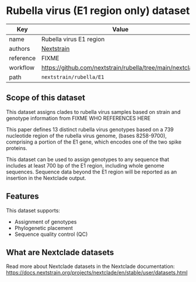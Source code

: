 # Rubella virus (E1 region only) dataset

| Key               | Value                                                            |
| ----------------- | -----------------------------------------------------------------|
| name              | Rubella virus E1 region                                          |
| authors           | [Nextstrain](https://nextstrain.org)                             |
| reference         | FIXME                                                       |
| workflow          | <https://github.com/nextstrain/rubella/tree/main/nextclade>      |
| path              | `nextstrain/rubella/E1`                                          |

## Scope of this dataset

This dataset assigns clades to rubella virus samples based on strain
and genotype information from FIXME WHO REFERENCES HERE

This paper defines 13 distinct rubella virus genotypes based on a 739
nucleotide region of the rubella virus genome, (bases 8258-9700),
comprising a portion of the E1 gene, which encodes one of the two
spike proteins.

This dataset can be used to assign genotypes to any sequence that
includes at least 700 bp of the E1 region, including whole genome
sequences. Sequence data beyond the E1 region will be reported as an
insertion in the Nextclade output.

## Features

This dataset supports:

- Assignment of genotypes
- Phylogenetic placement
- Sequence quality control (QC)

## What are Nextclade datasets

Read more about Nextclade datasets in the Nextclade documentation:
<https://docs.nextstrain.org/projects/nextclade/en/stable/user/datasets.html>

